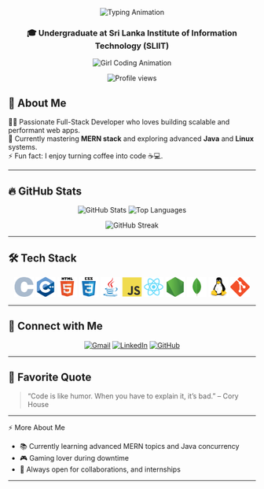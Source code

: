 <p align="center">
  <img src="https://readme-typing-svg.demolab.com?font=Fira+Code&weight=500&size=24&pause=1000&color=FFFFFF&center=true&vCenter=true&width=435&lines=Hi+%F0%9F%91%8B+I'm+Tharushi+Paranagama;Welcome+to+my+GitHub+profile!" alt="Typing Animation" />
</p>
 
<h3 align="center">🎓 Undergraduate at Sri Lanka Institute of Information Technology (SLIIT)</h3>  

<p align="center">
  <img src="https://media.giphy.com/media/xUPGcguWZHRC2HyBRS/giphy.gif" alt="Girl Coding Animation" width="400" />
</p>


<p align="center">  
  <img src="https://komarev.com/ghpvc/?username=tharushi111&label=Profile%20views&color=0e75b6&style=flat" alt="Profile views" />  
</p>

## 🚀 About Me

👩‍💻 Passionate Full-Stack Developer who loves building scalable and performant web apps.  
🌱 Currently mastering **MERN stack** and exploring advanced **Java** and **Linux** systems.  
⚡ Fun fact: I enjoy turning coffee into code ☕💻.

---

## 🔥 GitHub Stats

<p align="center">
  <img src="https://github-readme-stats.vercel.app/api?username=tharushi111&show_icons=true&theme=radical&count_private=true&hide_border=true" alt="GitHub Stats" width="400" />
  <img src="https://github-readme-stats.vercel.app/api/top-langs/?username=tharushi111&layout=compact&theme=radical&hide_border=true" alt="Top Languages" width="400" />
</p>

<p align="center">
  <img src="https://github-readme-streak-stats.herokuapp.com/?user=tharushi111&theme=radical&hide_border=true" alt="GitHub Streak" width="820" />
</p>

---

## 🛠️ Tech Stack

<p align="center">
  <img src="https://raw.githubusercontent.com/devicons/devicon/master/icons/c/c-original.svg" width="40" height="40" alt="C" />
  <img src="https://raw.githubusercontent.com/devicons/devicon/master/icons/cplusplus/cplusplus-original.svg" width="40" height="40" alt="C++" />
  <img src="https://raw.githubusercontent.com/devicons/devicon/master/icons/html5/html5-original-wordmark.svg" width="40" height="40" alt="HTML5" />
  <img src="https://raw.githubusercontent.com/devicons/devicon/master/icons/css3/css3-original-wordmark.svg" width="40" height="40" alt="CSS3" />
  <img src="https://raw.githubusercontent.com/devicons/devicon/master/icons/java/java-original.svg" width="40" height="40" alt="Java" />
  <img src="https://raw.githubusercontent.com/devicons/devicon/master/icons/javascript/javascript-original.svg" width="40" height="40" alt="JavaScript" />
  <img src="https://raw.githubusercontent.com/devicons/devicon/master/icons/react/react-original.svg" width="40" height="40" alt="React" />
  <img src="https://raw.githubusercontent.com/devicons/devicon/master/icons/nodejs/nodejs-original.svg" width="40" height="40" alt="Node.js" />
  <img src="https://raw.githubusercontent.com/devicons/devicon/master/icons/mongodb/mongodb-original.svg" width="40" height="40" alt="MongoDB" />
  <img src="https://raw.githubusercontent.com/devicons/devicon/master/icons/linux/linux-original.svg" width="40" height="40" alt="Linux" />
  <img src="https://raw.githubusercontent.com/devicons/devicon/master/icons/git/git-original.svg" width="40" height="40" alt="Git" />
</p>

---

## 📱 Connect with Me

<p align="center">
  <a href="mailto:tharushiparanagama1@gmail.com" target="_blank"><img src="https://img.shields.io/badge/Gmail-D14836?style=for-the-badge&logo=gmail&logoColor=white" alt="Gmail" /></a>
  <a href="https://www.linkedin.com/in/tharushi-paranagama" target="_blank"><img src="https://img.shields.io/badge/LinkedIn-0A66C2?style=for-the-badge&logo=linkedin&logoColor=white" alt="LinkedIn" /></a>
  <a href="https://github.com/tharushi111" target="_blank"><img src="https://img.shields.io/badge/GitHub-181717?style=for-the-badge&logo=github&logoColor=white" alt="GitHub" /></a>
</p>

---

## 💬 Favorite Quote

> “Code is like humor. When you have to explain it, it’s bad.” – Cory House

---

⚡ More About Me

- 📚 Currently learning advanced MERN topics and Java concurrency  
- 🎮 Gaming lover during downtime  
- 🤝 Always open for collaborations, and internships

---

